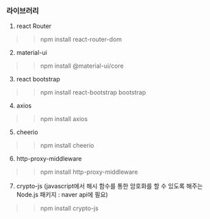 ### 라이브러리

1. react Router
>> npm install react-router-dom
2. material-ui
>> npm install @material-ui/core
3. react bootstrap
>> npm install react-bootstrap bootstrap
4. axios
>> npm install axios
5. cheerio
>> npm install cheerio
6. http-proxy-middleware
>> npm install http-proxy-middleware
7. crypto-js (javascript에서 해시 함수를 통한 암호화를 할 수 있도록 해주는 Node.js 패키지 : naver api에 필요)
>> npm install crypto-js